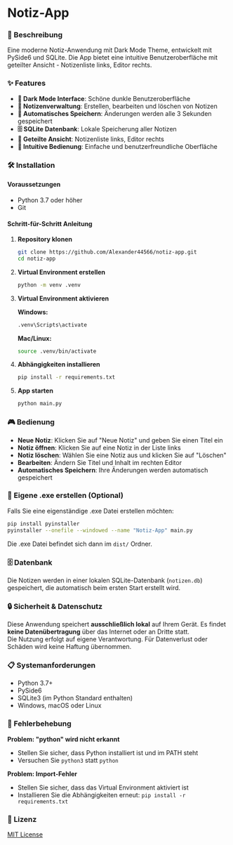 # Notiz-App

### 📝 Beschreibung

Eine moderne Notiz-Anwendung mit Dark Mode Theme, entwickelt mit PySide6 und SQLite. Die App bietet eine intuitive Benutzeroberfläche mit geteilter Ansicht - Notizenliste links, Editor rechts.

### ✨ Features

- **🌙 Dark Mode Interface**: Schöne dunkle Benutzeroberfläche
- **📝 Notizenverwaltung**: Erstellen, bearbeiten und löschen von Notizen
- **💾 Automatisches Speichern**: Änderungen werden alle 3 Sekunden gespeichert
- **🗄️ SQLite Datenbank**: Lokale Speicherung aller Notizen
- **🔄 Geteilte Ansicht**: Notizenliste links, Editor rechts
- **🎯 Intuitive Bedienung**: Einfache und benutzerfreundliche Oberfläche

### 🛠️ Installation

#### Voraussetzungen
- Python 3.7 oder höher
- Git

#### Schritt-für-Schritt Anleitung

1. **Repository klonen**
   ```bash
   git clone https://github.com/Alexander44566/notiz-app.git
   cd notiz-app
   ```

2. **Virtual Environment erstellen**
   ```bash
   python -m venv .venv
   ```

3. **Virtual Environment aktivieren**
   
   **Windows:**
   ```bash
   .venv\Scripts\activate
   ```
   
   **Mac/Linux:**
   ```bash
   source .venv/bin/activate
   ```

4. **Abhängigkeiten installieren**
   ```bash
   pip install -r requirements.txt
   ```

5. **App starten**
   ```bash
   python main.py
   ```

### 🎮 Bedienung

- **Neue Notiz**: Klicken Sie auf "Neue Notiz" und geben Sie einen Titel ein
- **Notiz öffnen**: Klicken Sie auf eine Notiz in der Liste links
- **Notiz löschen**: Wählen Sie eine Notiz aus und klicken Sie auf "Löschen"
- **Bearbeiten**: Ändern Sie Titel und Inhalt im rechten Editor
- **Automatisches Speichern**: Ihre Änderungen werden automatisch gespeichert

### 🔧 Eigene .exe erstellen (Optional)

Falls Sie eine eigenständige .exe Datei erstellen möchten:

```bash
pip install pyinstaller
pyinstaller --onefile --windowed --name "Notiz-App" main.py
```

Die .exe Datei befindet sich dann im `dist/` Ordner.

### 🗄️ Datenbank

Die Notizen werden in einer lokalen SQLite-Datenbank (`notizen.db`) gespeichert, die automatisch beim ersten Start erstellt wird.

### 🔒 Sicherheit & Datenschutz

Diese Anwendung speichert **ausschließlich lokal** auf Ihrem Gerät. Es findet **keine Datenübertragung** über das Internet oder an Dritte statt.  
Die Nutzung erfolgt auf eigene Verantwortung. Für Datenverlust oder Schäden wird keine Haftung übernommen.

### 📋 Systemanforderungen

- Python 3.7+
- PySide6
- SQLite3 (im Python Standard enthalten)
- Windows, macOS oder Linux

### 🐛 Fehlerbehebung

**Problem: "python" wird nicht erkannt**
- Stellen Sie sicher, dass Python installiert ist und im PATH steht
- Versuchen Sie `python3` statt `python`

**Problem: Import-Fehler**
- Stellen Sie sicher, dass das Virtual Environment aktiviert ist
- Installieren Sie die Abhängigkeiten erneut: `pip install -r requirements.txt`

### 📄 Lizenz

[MIT License](LICENSE)
